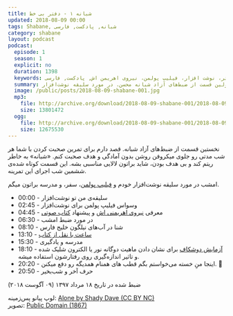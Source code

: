 ```yaml
---
title: شبانه ۱ - دفتر بی خط
updated: 2018-08-09 00:00
tags: Shabane, شبانه, پادکست, فارسی
category: shabane
layout: podcast
podcast:
  episode: 1
  season: 1
  explicit: no
  duration: 1398
  keywords: دفتر، نوشت افزار، فیلیپ پولمن، نیروی اهریمن اش, پادکست, فارسی
  summary: اولین قسمت از ضبط‌های آزاد شبانه محسن. در مورد سلیقه نوشت‌افزار.
  image: /public/posts/2018-08-09-shabane-001.jpg
  mp3:
    file: http://archive.org/download/2018-08-09-shabane-001/2018-08-09-shabane-001.mp3
    size: 13801472
  ogg:
    file: http://archive.org/download/2018-08-09-shabane-001/2018-08-09-shabane-001.ogg
    size: 12675530
---
```

نخستین قسمت از ضبط‌های آزاد شبانه. قصد دارم برای تمرین صحبت کردن با شما هر شب مدتی رو جلوی میکروفن روشن بدون آمادگی و هدف صحبت کنم. «شبانه» به خاطر ریتم کند و بی هدف بودن، شاید براتون لالایی مناسبی بشه. این قسمت کوتاه شده‌ی ششمین شب اجرای این تمرینه.

امشب در مورد سلیقه نوشت‌افزار خودم و [فیلیپ پولمن](https://fa.wikipedia.org/wiki/%D9%81%DB%8C%D9%84%DB%8C%D9%BE_%D9%BE%D9%88%D9%84%D9%85%D9%86)، سفر، و مدرسه براتون میگم.

<!--more-->

* 00:00 - سلیقه‌ی من تو نوشت‌افزار
* 02:45 - وسواس فیلیپ پولمن برای نوشت‌افزار
* 04:45 - معرفی [نیروی اهریمنی اش](https://fa.wikipedia.org/wiki/%D9%86%DB%8C%D8%B1%D9%88%DB%8C_%D8%A7%D9%87%D8%B1%DB%8C%D9%85%D9%86%DB%8C%E2%80%8C%D8%A7%D8%B4) و پیشنهاد [کتاب صوتی](https://www.audible.com/series?asin=B006K1ML9G)
* 06:30 - در مورد ضبط امشب
* 08:10 - شنا در آب‌های نیلگون خلیج فارس
* 13:10 - [ساعت با نقل از کتاب](http://jenevoldsen.com/literature-clock/)
* 15:30 - مدرسه و یادگیری
* 18:10 - [آزمایش دوشکاف](https://fa.wikipedia.org/wiki/%D8%A2%D8%B2%D9%85%D8%A7%DB%8C%D8%B4_%D8%AF%D9%88%D8%B4%DA%A9%D8%A7%D9%81) برای نشان دادن ماهیت دوگانه نور یا الکترون شلیک شده و تاثیر اندازه‌گیری روی رفتارشون استفاده میشه.
* 20:20 - اینجا منِ خسته می‌خواستم بگم قطب های همنام همدیگه رو دفع میکنن. &#x1f926;
* 20:50 - حرف آخر و شب‌بخیر


ضبط شده در تاریخ ۱۸ مرداد ۱۳۹۷ (۰۹ آگوست ۲۰۱۸)


لوپ پیانو پس‌زمینه: [Alone by Shady Dave (CC BY NC)](https://freesound.org/people/ShadyDave/sounds/277447/)  
تصویر: [Public Domain (1867)](https://www.flickr.com/photos/internetarchivebookimages/14767982673/)  

